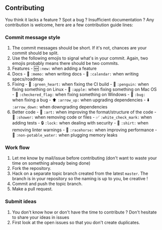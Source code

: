 ## Contributing

You think it lacks a feature ? Spot a bug ? Insufficient documentation ?
Any contribution is welcome, here are a few contribution guide lines:

### Commit message style

1. The commit messages should be short. If it's not, chances are your commit should be split.
1. Use the following emojis to signal what's in your commit. Again, two emojis probably means there should be two commits.
  1. Features
    - :new: `:new:` when adding a feature
  1. Docs
    - :memo: `:memo:` when writing docs
    - :calendar: `:calendar:` when writing specs/roadmap
  1. Fixing
    - :green_heart: `:green_heart:` when fixing the CI build
    - :penguin: `:penguin:` when fixing something on Linux
    - :apple: `:apple:` when fixing something on Mac OS
    - :checkered_flag: `:checkered_flag:` when fixing something on Windows
    - :bug: `:bug:` when fixing a bug
    - :arrow_up: `:arrow_up:` when upgrading dependencies
    - :arrow_down: `:arrow_down:` when downgrading dependencies
  1. Better code
    - :art: `:art:` when improving the format/structure of the code
    - :shower: `:shower:` when removing code or files
    - :white_check_mark: `:white_check_mark:` when adding tests
    - :lock: `:lock:` when dealing with security
    - :shirt: `:shirt:` when removing linter warnings
    - :racehorse: `:racehorse:` when improving performance
    - :non-potable_water: `:non-potable_water:` when plugging memory leaks

### Work flow

1. Let me know by mail/issue before contributing (don't want to waste your time on something already being done)
1. Fork the repository.
1. Hack on a separate topic branch created from the latest `master`. The branch is in your repository so the naming is up to you, be creative !
1. Commit and push the topic branch.
1. Make a pull request.

### Submit ideas

1. You don't know how or don't have the time to contribute ? Don't hesitate to share your ideas in issues
1. First look at the open issues so that you don't create duplicates.
